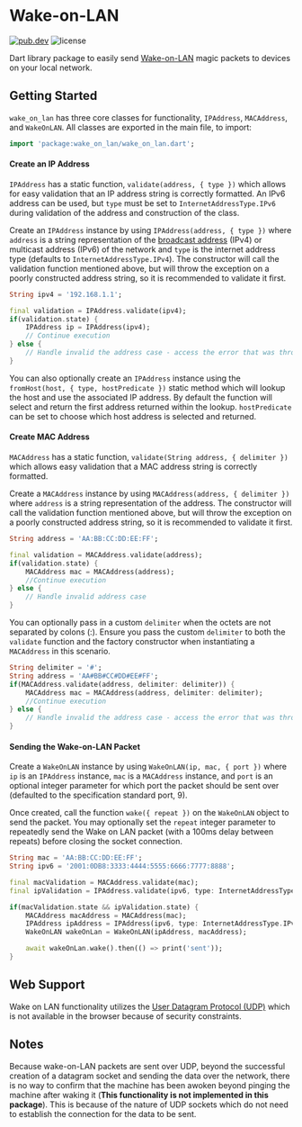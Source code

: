 # Wake-on-LAN

[![pub.dev][image-pubdev]][link-pubdev]
![license][image-license]

Dart library package to easily send [Wake-on-LAN][link-wiki-wol] magic packets to devices on your local network.

## Getting Started

`wake_on_lan` has three core classes for functionality, `IPAddress`, `MACAddress`, and `WakeOnLAN`. All classes are exported in the main file, to import:

```dart
import 'package:wake_on_lan/wake_on_lan.dart';
```

#### Create an IP Address

`IPAddress` has a static function, `validate(address, { type })` which allows for easy validation that an IP address string is correctly formatted. An IPv6 address can be used, but `type` must be set to `InternetAddressType.IPv6` during validation of the address and construction of the class.

Create an `IPAddress` instance by using `IPAddress(address, { type })` where `address` is a string representation of the [broadcast address][link-broadcast-tool] (IPv4) or multicast address (IPv6) of the network and `type` is the internet address type (defaults to `InternetAddressType.IPv4`). The constructor will call the validation function mentioned above, but will throw the exception on a poorly constructed address string, so it is recommended to validate it first.

```dart
String ipv4 = '192.168.1.1';

final validation = IPAddress.validate(ipv4);
if(validation.state) {
    IPAddress ip = IPAddress(ipv4);
    // Continue execution
} else {
    // Handle invalid the address case - access the error that was thrown during validation via `validation.error`.
}
```

You can also optionally create an `IPAddress` instance using the `fromHost(host, { type, hostPredicate })` static method which will lookup the host and use the associated IP address. By default the function will select and return the first address returned within the lookup. `hostPredicate` can be set to choose which host address is selected and returned.

#### Create MAC Address

`MACAddress` has a static function, `validate(String address, { delimiter })` which allows easy validation that a MAC address string is correctly formatted.

Create a `MACAddress` instance by using `MACAddress(address, { delimiter })` where `address` is a string representation of the address. The constructor will call the validation function mentioned above, but will throw the exception on a poorly constructed address string, so it is recommended to validate it first.

```dart
String address = 'AA:BB:CC:DD:EE:FF';

final validation = MACAddress.validate(address);
if(validation.state) {
    MACAddress mac = MACAddress(address);
    //Continue execution
} else {
    // Handle invalid address case
}
```

You can optionally pass in a custom `delimiter` when the octets are not separated by colons (:). Ensure you pass the custom `delimiter` to both the `validate` function and the factory constructor when instantiating a `MACAddress` in this scenario.

```dart
String delimiter = '#';
String address = 'AA#BB#CC#DD#EE#FF';
if(MACAddress.validate(address, delimiter: delimiter)) {
    MACAddress mac = MACAddress(address, delimiter: delimiter);
    //Continue execution
} else {
    // Handle invalid the address case - access the error that was thrown during validation via `validation.error`.
}
```

#### Sending the Wake-on-LAN Packet

Create a `WakeOnLAN` instance by using `WakeOnLAN(ip, mac, { port })` where `ip` is an `IPAddress` instance, `mac` is a `MACAddress` instance, and `port` is an optional integer parameter for which port the packet should be sent over (defaulted to the specification standard port, 9).

Once created, call the function `wake({ repeat })` on the `WakeOnLAN` object to send the packet. You may optionally set the `repeat` integer parameter to repeatedly send the Wake on LAN packet (with a 100ms delay between repeats) before closing the socket connection.

```dart
String mac = 'AA:BB:CC:DD:EE:FF';
String ipv6 = '2001:0DB8:3333:4444:5555:6666:7777:8888';

final macValidation = MACAddress.validate(mac);
final ipValidation = IPAddress.validate(ipv6, type: InternetAddressType.IPv6);

if(macValidation.state && ipValidation.state) {
    MACAddress macAddress = MACAddress(mac);
    IPAddress ipAddress = IPAddress(ipv6, type: InternetAddressType.IPv6);
    WakeOnLAN wakeOnLan = WakeOnLAN(ipAddress, macAddress);

    await wakeOnLan.wake().then(() => print('sent'));
}
```

## Web Support

Wake on LAN functionality utilizes the [User Datagram Protocol (UDP)][link-wiki-udp] which is not available in the browser because of security constraints.

## Notes

Because wake-on-LAN packets are sent over UDP, beyond the successful creation of a datagram socket and sending the data over the network, there is no way to confirm that the machine has been awoken beyond pinging the machine after waking it (**This functionality is not implemented in this package**). This is because of the nature of UDP sockets which do not need to establish the connection for the data to be sent.

[link-broadcast-tool]: https://remotemonitoringsystems.ca/broadcast.php
[link-pubdev]: https://pub.dev/packages/wake_on_lan/
[link-wiki-udp]: https://en.wikipedia.org/wiki/User_Datagram_Protocol
[link-wiki-wol]: https://en.wikipedia.org/wiki/Wake-on-LAN
[image-license]: https://img.shields.io/github/license/JagandeepBrar/package-wake-on-lan?style=for-the-badge
[image-pubdev]: https://img.shields.io/pub/v/wake_on_lan.svg?style=for-the-badge
